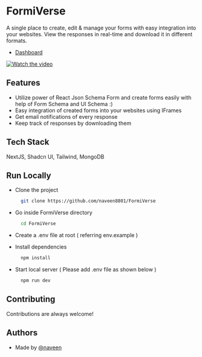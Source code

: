 # FormiVerse

A single place to create, edit & manage your forms with easy integration into your websites. View the responses in real-time and download it in different formats.

- [Dashboard](https://formi-verse.vercel.app//)

<!-- # Quick Demo

<img src="https://github.com/naveen8801/FormiVerse/blob/main/src/assets/dev-todo.gif" alt="gif" width="90%"> -->

[![Watch the video](https://img.youtube.com/vi/HV0ZbqAQkqI/maxresdefault.jpg)](https://youtu.be/HV0ZbqAQkqI)

## Features

- Utilize power of React Json Schema Form and create forms easily with help of Form Schema and UI Schema :)
- Easy integration of created forms into your websites using IFrames
- Get email notifications of every response
- Keep track of responses by downloading them

## Tech Stack

NextJS, Shadcn UI, Tailwind, MongoDB

## Run Locally

- Clone the project

  ```bash
    git clone https://github.com/naveen8801/FormiVerse
  ```

- Go inside FormiVerse directory

  ```bash
    cd FormiVerse
  ```

- Create a .env file at root ( referring env.example )

- Install dependencies

  ```bash
    npm install
  ```

- Start local server ( Please add .env file as shown below )

  ```bash
    npm run dev
  ```

## Contributing

Contributions are always welcome!

## Authors

- Made by [@naveen](https://www.github.com/naveen8801)
